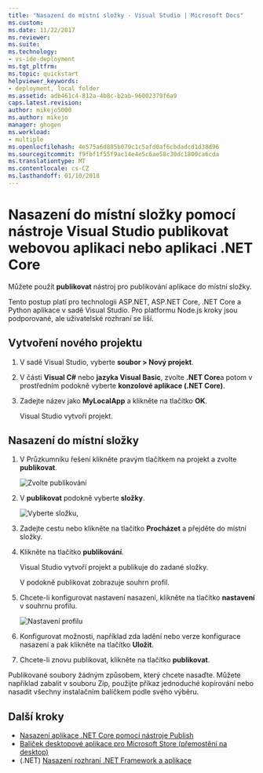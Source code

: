 ```yaml
---
title: "Nasazení do místní složky - Visual Studio | Microsoft Docs"
ms.custom: 
ms.date: 11/22/2017
ms.reviewer: 
ms.suite: 
ms.technology:
- vs-ide-deployment
ms.tgt_pltfrm: 
ms.topic: quickstart
helpviewer_keywords:
- deployment, local folder
ms.assetid: adb461c4-812a-4b8c-b2ab-96002379f6a9
caps.latest.revision: 
author: mikejo5000
ms.author: mikejo
manager: ghogen
ms.workload:
- multiple
ms.openlocfilehash: 4e575a6d885b079c1c5afd0af6cbdadcd1d38d96
ms.sourcegitcommit: f9fbf1f55f9ac14e4e5c6ae58c30dc1800ca6cda
ms.translationtype: MT
ms.contentlocale: cs-CZ
ms.lasthandoff: 01/10/2018
---
```

# <a name="deploy-a-web-app-or-net-core-app-to-a-local-folder-using-the-visual-studio-publish-tool"></a>Nasazení do místní složky pomocí nástroje Visual Studio publikovat webovou aplikaci nebo aplikaci .NET Core

Můžete použít **publikovat** nástroj pro publikování aplikace do místní složky. 

Tento postup platí pro technologii ASP.NET, ASP.NET Core, .NET Core a Python aplikace v sadě Visual Studio. Pro platformu Node.js kroky jsou podporované, ale uživatelské rozhraní se liší.

## <a name="create-a-new-project"></a>Vytvoření nového projektu 

1. V sadě Visual Studio, vyberte **soubor > Nový projekt**.

1. V části **Visual C#** nebo **jazyka Visual Basic**, zvolte **.NET Core**a potom v prostředním podokně vyberte **konzolové aplikace (.NET Core)**.

1. Zadejte název jako **MyLocalApp** a klikněte na tlačítko **OK**.

    Visual Studio vytvoří projekt.

## <a name="deploy-to-a-local-folder"></a>Nasazení do místní složky

1. V Průzkumníku řešení klikněte pravým tlačítkem na projekt a zvolte **publikovat**.

    ![Zvolte publikování](../deployment/media/quickstart-publish.png "zvolte publikování")

1. V **publikovat** podokně vyberte **složky**.

    ![Vyberte složku,](../deployment/media/quickstart-publish-folder.png "vyberte složku,")

1. Zadejte cestu nebo klikněte na tlačítko **Procházet** a přejděte do místní složky.

1. Klikněte na tlačítko **publikování**.

    Visual Studio vytvoří projekt a publikuje do zadané složky.

    V podokně publikovat zobrazuje souhrn profil.

1. Chcete-li konfigurovat nastavení nasazení, klikněte na tlačítko **nastavení** v souhrnu profilu.

    ![Nastavení profilu](../deployment/media/quickstart-profile-settings.png "nastavení profilu") 

1. Konfigurovat možnosti, například zda ladění nebo verze konfigurace nasazení a pak klikněte na tlačítko **Uložit**.

1. Chcete-li znovu publikovat, klikněte na tlačítko **publikovat**.

Publikované soubory žádným způsobem, který chcete nasaďte. Můžete například zabalit v souboru Zip, použijte příkaz jednoduché kopírování nebo nasadit všechny instalačním balíčkem podle svého výběru.

## <a name="next-steps"></a>Další kroky

- [Nasazení aplikace .NET Core pomocí nástroje Publish](/dotnet/core/deploying/deploy-with-vs)
- [Balíček desktopové aplikace pro Microsoft Store (přemostění na desktop)](/windows/uwp/porting/desktop-to-uwp-packaging-dot-net)
- (.NET) [Nasazení rozhraní .NET Framework a aplikace](/dotnet/framework/deployment/)
